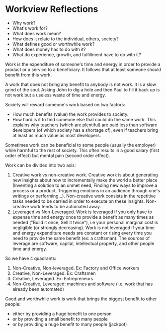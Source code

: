 # Workview Reflections

- Why work?
- What's work for?
- What does work mean?
- How does it relate to the individual, others, society?
- What defines good or worthwhile work?
- What does money has to do with it?
- What do experience, growth, and fulfillment have to do with it?


Work is the expenditure of someone's time and energy in order to provide a product or a service to a beneficiary. It follows that at least someone should benefit from this work. 

A work that does not bring any benefit to anybody is not work. It is a slow grind of the soul. Asking John to dig a hole and then Paul to fill it back up is not work but a useless waste of time and energy.

Society will reward someone's work based on two factors:
- How much benefits (value) the work provides to society.
- How hard is it to find someone else that could do the same work. This explains why teachers (which are plentiful) are paid less than software developers (of which society has a shortage of), even if teachers bring at least as much value as most developers.

Sometimes work can be beneficial to some people (usually the employer) while harmful to the rest of society. This often results in a good salary (first order effect) but mental pain (second order effect).

Work can be divided into two axis: 

1. Creative work vs non-creative work. Creative work is about generating new insights about how to incrementally make the world a better place (Inventing a solution to an unmet need, Finding new ways to improve a process or a product, Triggering emotions in an audience through one's writings or performing...). Non-creative work consists in the repetitive tasks needed to be carried in order to execute on these insights. Non-creative work tends to be automated away.
2. Leveraged vs Non-Leveraged. Work is leveraged if you only have to expense time and energy once to provide a benefit as many times as needed ("Build it once, Sell it twice"), i.e your personal marginal cost is negligible (or strongly decreasing). Work is not leveraged if your time and energy expenditure needs are constant or rising every time you need to provide the same benefit (ex: a craftsman). The sources of leverage are software, capital, intellectual property, and other people time and energy.


So we have 4 quadrants:
1. Non-Creative, Non-leveraged. Ex: Factory and Office workers
2. Creative, Non-Leveraged. Ex: Craftsmen
3. Creative, Leveraged. Ex: Entrepreneurs
4. Non-Creative, Leveraged: machines and software (i.e, work that has already been automated)


Good and worthwhile work is work that brings the biggest benefit to other people:
- either by providing a huge benefit to one person
- or by providing a small benefit to many people
- or by providing a huge benefit to many people (jackpot) 
